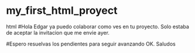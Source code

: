
# my_first_html_proyect
html
#Hola Edgar ya puedo colaborar como ves en tu proyecto. Solo estaba de aceptar la invitacion que me envie ayer.

#Espero resuelvas los pendientes para seguir avanzando OK. Saludos